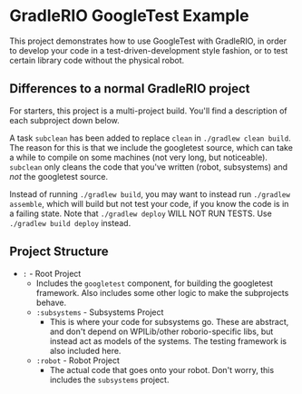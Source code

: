 GradleRIO GoogleTest Example
===

This project demonstrates how to use GoogleTest with GradleRIO, in order to develop your code in a test-driven-development style fashion, or to test certain library code without the physical robot.

## Differences to a normal GradleRIO project
For starters, this project is a multi-project build. You'll find a description of each subproject down below.

A task `subclean` has been added to replace `clean` in `./gradlew clean build`. The reason for this is that we include the googletest source, which can take a while to compile on some machines (not very long, but noticeable). `subclean` only cleans the code that you've written (robot, subsystems) and _not_ the googletest source.

Instead of running `./gradlew build`, you may want to instead run `./gradlew assemble`, which will build but not test your code, if you know the code is in a failing state. Note that `./gradlew deploy` WILL NOT RUN TESTS. Use `./gradlew build deploy` instead.

## Project Structure
- `:` - Root Project
    - Includes the `googletest` component, for building the googletest framework. Also includes some other logic to make the subprojects behave.  
    - `:subsystems` - Subsystems Project
        - This is where your code for subsystems go. These are abstract, and don't depend on WPILib/other roborio-specific libs, but instead act as models of the systems. The testing framework is also included here. 
    - `:robot` - Robot Project
        - The actual code that goes onto your robot. Don't worry, this includes the `subsystems` project.